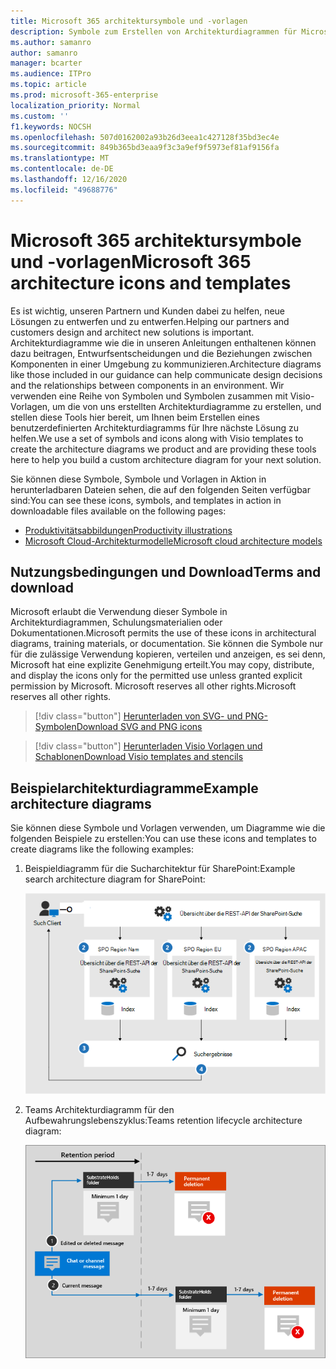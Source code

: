 ```yaml
---
title: Microsoft 365 architektursymbole und -vorlagen
description: Symbole zum Erstellen von Architekturdiagrammen für Microsoft 365.
ms.author: samanro
author: samanro
manager: bcarter
ms.audience: ITPro
ms.topic: article
ms.prod: microsoft-365-enterprise
localization_priority: Normal
ms.custom: ''
f1.keywords: NOCSH
ms.openlocfilehash: 507d0162002a93b26d3eea1c427128f35bd3ec4e
ms.sourcegitcommit: 849b365bd3eaa9f3c3a9ef9f5973ef81af9156fa
ms.translationtype: MT
ms.contentlocale: de-DE
ms.lasthandoff: 12/16/2020
ms.locfileid: "49688776"
---
```

# <a name="microsoft-365-architecture-icons-and-templates"></a><span data-ttu-id="8c989-103">Microsoft 365 architektursymbole und -vorlagen</span><span class="sxs-lookup"><span data-stu-id="8c989-103">Microsoft 365 architecture icons and templates</span></span>

<span data-ttu-id="8c989-104">Es ist wichtig, unseren Partnern und Kunden dabei zu helfen, neue Lösungen zu entwerfen und zu entwerfen.</span><span class="sxs-lookup"><span data-stu-id="8c989-104">Helping our partners and customers design and architect new solutions is important.</span></span> <span data-ttu-id="8c989-105">Architekturdiagramme wie die in unseren Anleitungen enthaltenen können dazu beitragen, Entwurfsentscheidungen und die Beziehungen zwischen Komponenten in einer Umgebung zu kommunizieren.</span><span class="sxs-lookup"><span data-stu-id="8c989-105">Architecture diagrams like those included in our guidance can help communicate design decisions and the relationships between components in an environment.</span></span> <span data-ttu-id="8c989-106">Wir verwenden eine Reihe von Symbolen und Symbolen zusammen mit Visio-Vorlagen, um die von uns erstellten Architekturdiagramme zu erstellen, und stellen diese Tools hier bereit, um Ihnen beim Erstellen eines benutzerdefinierten Architekturdiagramms für Ihre nächste Lösung zu helfen.</span><span class="sxs-lookup"><span data-stu-id="8c989-106">We use a set of symbols and icons along with Visio templates to create the architecture diagrams we product and are providing these tools here to help you build a custom architecture diagram for your next solution.</span></span>

<span data-ttu-id="8c989-107">Sie können diese Symbole, Symbole und Vorlagen in Aktion in herunterladbaren Dateien sehen, die auf den folgenden Seiten verfügbar sind:</span><span class="sxs-lookup"><span data-stu-id="8c989-107">You can see these icons, symbols, and templates in action in downloadable files available on the following pages:</span></span>

- [<span data-ttu-id="8c989-108">Produktivitätsabbildungen</span><span class="sxs-lookup"><span data-stu-id="8c989-108">Productivity illustrations</span></span>](productivity-illustrations.md)
- [<span data-ttu-id="8c989-109">Microsoft Cloud-Architekturmodelle</span><span class="sxs-lookup"><span data-stu-id="8c989-109">Microsoft cloud architecture models</span></span>](cloud-architecture-models.md)

## <a name="terms-and-download"></a><span data-ttu-id="8c989-110">Nutzungsbedingungen und Download</span><span class="sxs-lookup"><span data-stu-id="8c989-110">Terms and download</span></span>

<span data-ttu-id="8c989-111">Microsoft erlaubt die Verwendung dieser Symbole in Architekturdiagrammen, Schulungsmaterialien oder Dokumentationen.</span><span class="sxs-lookup"><span data-stu-id="8c989-111">Microsoft permits the use of these icons in architectural diagrams, training materials, or documentation.</span></span> <span data-ttu-id="8c989-112">Sie können die Symbole nur für die zulässige Verwendung kopieren, verteilen und anzeigen, es sei denn, Microsoft hat eine explizite Genehmigung erteilt.</span><span class="sxs-lookup"><span data-stu-id="8c989-112">You may copy, distribute, and display the icons only for the permitted use unless granted explicit permission by Microsoft.</span></span> <span data-ttu-id="8c989-113">Microsoft reserves all other rights.</span><span class="sxs-lookup"><span data-stu-id="8c989-113">Microsoft reserves all other rights.</span></span>


 > [!div class="button"]
 > [<span data-ttu-id="8c989-114">Herunterladen von SVG- und PNG-Symbolen</span><span class="sxs-lookup"><span data-stu-id="8c989-114">Download SVG and PNG icons</span></span>](https://go.microsoft.com/fwlink/?linkid=869455)

 > [!div class="button"]
 > [<span data-ttu-id="8c989-115">Herunterladen Visio Vorlagen und Schablonen</span><span class="sxs-lookup"><span data-stu-id="8c989-115">Download Visio templates and stencils</span></span>](https://go.microsoft.com/fwlink/?linkid=2056186)

## <a name="example-architecture-diagrams"></a><span data-ttu-id="8c989-116">Beispielarchitekturdiagramme</span><span class="sxs-lookup"><span data-stu-id="8c989-116">Example architecture diagrams</span></span>

<span data-ttu-id="8c989-117">Sie können diese Symbole und Vorlagen verwenden, um Diagramme wie die folgenden Beispiele zu erstellen:</span><span class="sxs-lookup"><span data-stu-id="8c989-117">You can use these icons and templates to create diagrams like the following examples:</span></span>

1. <span data-ttu-id="8c989-118">Beispieldiagramm für die Sucharchitektur für SharePoint:</span><span class="sxs-lookup"><span data-stu-id="8c989-118">Example search architecture diagram for SharePoint:</span></span>

    ![Beispiel für die Sucharchitektur SharePoint](../media/configure-search-for-multi-geo-image1-1.png)

2. <span data-ttu-id="8c989-120">Teams Architekturdiagramm für den Aufbewahrungslebenszyklus:</span><span class="sxs-lookup"><span data-stu-id="8c989-120">Teams retention lifecycle architecture diagram:</span></span>

    ![Teams Aufbewahrungslebenszyklus](../media/TeamsRetentionLifecycle.png)
